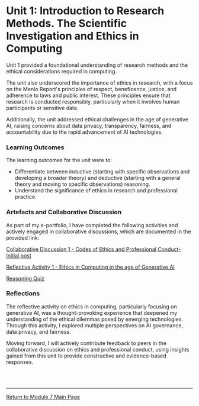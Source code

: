 # Unit 1: Introduction to Research Methods. The Scientific Investigation and Ethics in Computing

Unit 1 provided a foundational understanding of research methods and the ethical considerations required in computing.

The unit also underscored the importance of ethics in research, with a focus on the Menlo Report's principles of respect, beneficence, justice, and adherence to laws and public interest. These principles ensure that research is conducted responsibly, particularly when it involves human participants or sensitive data.

Additionally, the unit addressed ethical challenges in the age of generative AI, raising concerns about data privacy, transparency, fairness, and accountability due to the rapid advancement of AI technologies.

### Learning Outcomes
The learning outcomes for the unit were to:
 - Differentiate between inductive (starting with specific observations and developing a broader theory) and deductive (starting with a general theory and moving to specific observations) reasoning.
 - Understand the significance of ethics in research and professional practice.


### Artefacts and Collaborative Discussion 
As part of my e-portfolio, I have completed the following activities and actively engaged in collaborative discussions, which are documented in the provided link:

[Collaborative Discussion 1 - Codes of Ethics and Professional Conduct-Initial post](RMPP_Unit01_Initial.pdf)

[Reflective Activity 1 - Ethics in Computing in the age of Generative AI](RMPP_Unit01_Activity.md)

[Reasoning Quiz](RMPP_Unit01_Quiz.pdf) 


### Reflections
The reflective activity on ethics in computing, particularly focusing on generative AI, was a thought-provoking experience that deepened my understanding of the ethical dilemmas posed by emerging technologies. Through this activity, I explored multiple perspectives on AI governance, data privacy, and fairness.

Moving forward, I will actively contribute feedback to peers in the collaborative discussion on ethics and professional conduct, using insights gained from this unit to provide constructive and evidence-based responses.

<br><br>

--- 

[Return to Module 7 Main Page](RMPP_main.md)
